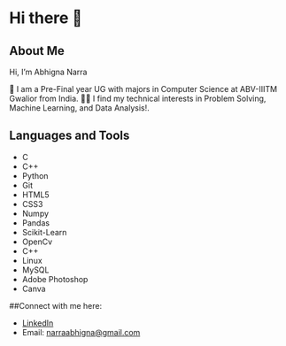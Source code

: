 # Hi there 👋

## About Me
Hi, I’m Abhigna Narra

🔭 I am a Pre-Final year UG with majors in Computer Science at ABV-IIITM Gwalior from India.
👩‍💻 I find my technical interests in Problem Solving, Machine Learning, and Data Analysis!.

## Languages and Tools
- C
- C++
- Python
- Git
- HTML5
- CSS3
- Numpy
- Pandas
- Scikit-Learn
- OpenCv
- C++
- Linux
- MySQL
- Adobe Photoshop
- Canva

##Connect with me here:

- [LinkedIn](https://www.linkedin.com/in/abhigna-narra-05873b231/)
- Email: narraabhigna@gmail.com


